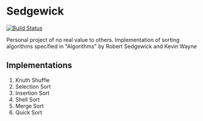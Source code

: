 # Sedgewick
[![Build Status](https://travis-ci.org/garrettheaver/sedgewick.svg?branch=master)](https://travis-ci.org/garrettheaver/sedgewick)

Personal project of no real value to others. Implementation of sorting algorithms specified in "Algorithms" by Robert Sedgewick and Kevin Wayne

## Implementations

1. Knuth Shuffle
2. Selection Sort
3. Insertion Sort
4. Shell Sort
5. Merge Sort
6. Quick Sort


